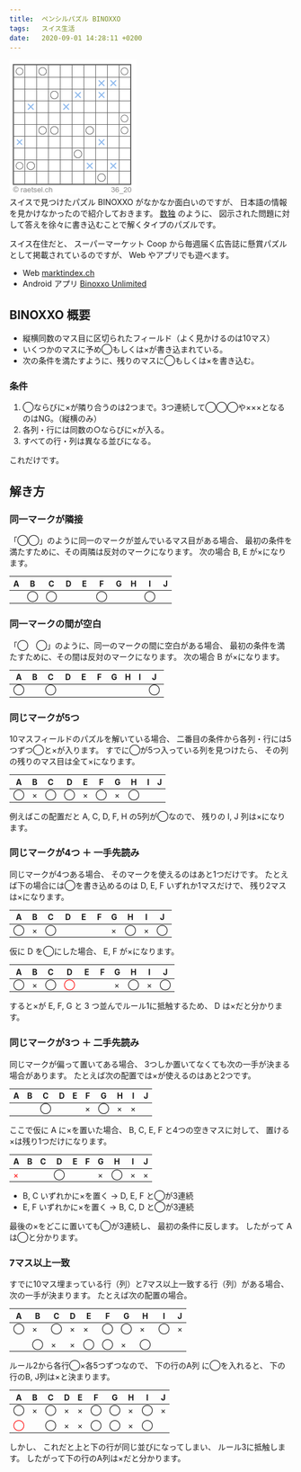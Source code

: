 ```yaml
---
title:  ペンシルパズル BINOXXO
tags:	スイス生活
date:	2020-09-01 14:28:11 +0200
---
```

![BINOXXO](/assets/2020/09/binoxxo/binoxxo_36_20.png)<br>
スイスで見つけたパズル BINOXXO がなかなか面白いのですが、
日本語の情報を見かけなかったので紹介しておきます。
[数独](https://www.nikoli.co.jp/ja/puzzles/sudoku/) のように、
図示された問題に対して答えを徐々に書き込むことで解くタイプのパズルです。

スイス在住だと、
スーパーマーケット Coop から毎週届く広告誌に懸賞パズルとして掲載されているのですが、
Web やアプリでも遊べます。

* Web [marktindex.ch](https://www.marktindex.ch/raetsel/binoxxo/)
* Android アプリ [Binoxxo Unlimited](https://play.google.com/store/apps/details?id=ch.aculapps.binoxxounlimited)

## BINOXXO 概要

* 縦横同数のマス目に区切られたフィールド（よく見かけるのは10マス）
* いくつかのマスに予め◯もしくは×が書き込まれている。
* 次の条件を満たすように、残りのマスに◯もしくは×を書き込む。

### 条件
1. ◯ならびに×が隣り合うのは2つまで。3つ連続して◯◯◯や×××となるのはNG。（縦横のみ）
1. 各列・行には同数の○ならびに×が入る。
1. すべての行・列は異なる並びになる。

これだけです。


## 解き方

### 同一マークが隣接

「◯◯」のように同一のマークが並んでいるマス目がある場合、
最初の条件を満たすために、その両隣は反対のマークになります。
次の場合 B, E が×になります。

A|B|C|D|E|F|G|H|I|J
-|-|-|-|-|-|-|-|-|-
 | |◯|◯|　|　|◯|　| |◯


### 同一マークの間が空白

「◯　◯」のように、同一のマークの間に空白がある場合、
最初の条件を満たすために、その間は反対のマークになります。
次の場合 B が×になります。

A|B|C|D|E|F|G|H|I|J
-|-|-|-|-|-|-|-|-|-
◯| |◯|　|　|　| | | |◯


### 同じマークが5つ

10マスフィールドのパズルを解いている場合、
二番目の条件から各列・行には5つずつ◯と×が入ります。
すでに◯が5つ入っている列を見つけたら、
その列の残りのマス目は全て×になります。

A|B|C|D|E|F|G|H|I|J
-|-|-|-|-|-|-|-|-|-
◯|×|◯|◯|×|◯|×|◯|

例えばこの配置だと A, C, D, F, H の5列が◯なので、
残りの I, J 列は×になります。


### 同じマークが4つ ＋ 一手先読み

同じマークが4つある場合、
そのマークを使えるのはあと1つだけです。
たとえば下の場合には◯を書き込めるのは D, E, F いずれか1マスだけで、
残り2マスは×になります。

A|B|C|D|E|F|G|H|I|J
-|-|-|-|-|-|-|-|-|-
◯|×|◯|　|　|　|×|◯|×|◯

仮に D を◯にした場合、
E, F が×になります。

A|B|C|D|E|F|G|H|I|J
-|-|-|-|-|-|-|-|-|-
◯|×|◯|<span style="color: red;">◯</span>|　|　|×|◯|×|◯


すると×が E, F, G と 3 つ並んでルール1に抵触するため、
D は×だと分かります。

### 同じマークが3つ ＋ 二手先読み

同じマークが偏って置いてある場合、
3つしか置いてなくても次の一手が決まる場合があります。
たとえば次の配置では×が使えるのはあと2つです。

A|B|C|D|E|F|G|H|I|J
-|-|-|-|-|-|-|-|-|-
 | | |◯| | |×|◯|×|×

ここで仮に A に×を置いた場合、
B, C, E, F と4つの空きマスに対して、
置ける×は残り1つだけになります。

A|B|C|D|E|F|G|H|I|J
-|-|-|-|-|-|-|-|-|-
<span style="color: red;">×</span>| | |◯| | |×|◯|×|×

* B, C いずれかに×を置く → D, E, F と◯が3連続
* E, F いずれかに×を置く → B, C, D と◯が3連続

最後の×をどこに置いても◯が3連続し、
最初の条件に反します。
したがって A は◯と分かります。

### 7マス以上一致

すでに10マス埋まっている行（列）と7マス以上一致する行（列）がある場合、
次の一手が決まります。
たとえば次の配置の場合。

A|B|C|D|E|F|G|H|I|J
-|-|-|-|-|-|-|-|-|-
◯|×|◯|×|×|◯|◯|×|◯|×
 | | | | | | | | |
 | |◯|×|×|◯|◯|×|◯| 

ルール2から各行◯×各5つずつなので、
下の行のA列 に◯を入れると、
下の行のB, J列は×と決まります。

A|B|C|D|E|F|G|H|I|J
-|-|-|-|-|-|-|-|-|-
◯|×|◯|×|×|◯|◯|×|◯|×
 | | | | | | | | |
<span style="color: red;">◯</span>| |◯|×|×|◯|◯|×|◯| 

しかし、
これだと上と下の行が同じ並びになってしまい、
ルール3に抵触します。
したがって下の行のA列は×だと分かります。
